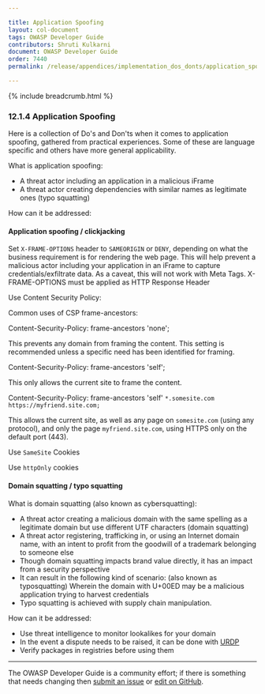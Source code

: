 ```yaml
---

title: Application Spoofing
layout: col-document
tags: OWASP Developer Guide
contributors: Shruti Kulkarni
document: OWASP Developer Guide
order: 7440
permalink: /release/appendices/implementation_dos_donts/application_spoofing/

---
```


{% include breadcrumb.html %}

### 12.1.4 Application Spoofing

Here is a collection of Do's and Don'ts when it comes to application spoofing, gathered from practical experiences.
Some of these are language specific and others have more general applicability.

What is application spoofing:

* A threat actor including an application in a malicious iFrame
* A threat actor creating dependencies with similar names as legitimate ones (typo squatting)

How can it be addressed:

#### Application spoofing / clickjacking

Set `X-FRAME-OPTIONS` header to `SAMEORIGIN` or `DENY`, depending on what the business requirement is
for rendering the web page.
This will help prevent a malicious actor including your application in an iFrame to capture credentials/exfiltrate data.
As a caveat, this will not work with Meta Tags. X-FRAME-OPTIONS must be applied as HTTP Response Header

Use Content Security Policy:

Common uses of CSP frame-ancestors:

Content-Security-Policy: frame-ancestors 'none';

This prevents any domain from framing the content. This setting is recommended unless a specific need
has been identified for framing.

Content-Security-Policy: frame-ancestors 'self';

This only allows the current site to frame the content.

Content-Security-Policy: frame-ancestors 'self' `*.somesite.com https://myfriend.site.com;`

This allows the current site, as well as any page on `somesite.com` (using any protocol),
and only the page `myfriend.site.com`, using HTTPS only on the default port (443).

Use `SameSite` Cookies

Use `httpOnly` cookies

#### Domain squatting / typo squatting

What is domain squatting (also known as cybersquatting):

* A threat actor creating a malicious domain with the same spelling as a legitimate domain
    but use different UTF characters (domain squatting)
* A threat actor registering, trafficking in, or using an Internet domain name,
    with an intent to profit from the goodwill of a trademark belonging to someone else
* Though domain squatting impacts brand value directly, it has an impact from a security perspective
* It can result in the following kind of scenario: (also known as typosquatting)
    Wherein the domain with U+00ED may be a malicious application trying to harvest credentials
* Typo squatting is achieved with supply chain manipulation.

How can it be addressed:

* Use threat intelligence to monitor lookalikes for your domain
* In the event a dispute needs to be raised, it can be done with [URDP][urdp]
* Verify packages in registries before using them

----

The OWASP Developer Guide is a community effort; if there is something that needs changing
then [submit an issue][issue140104] or [edit on GitHub][edit140104].

[edit140104]: https://github.com/OWASP/www-project-developer-guide/blob/main/draft/14-appendices/01-implementation-dos-donts/04-application-spoofing.md
[issue140104]: https://github.com/OWASP/www-project-developer-guide/issues/new?labels=enhancement&template=request.md&title=Update:%20/14-appendices/01-implementation-dos-donts/04-application-spoofing
[urdp]: https://www.icann.org/resources/pages/help/dndr/udrp-en
